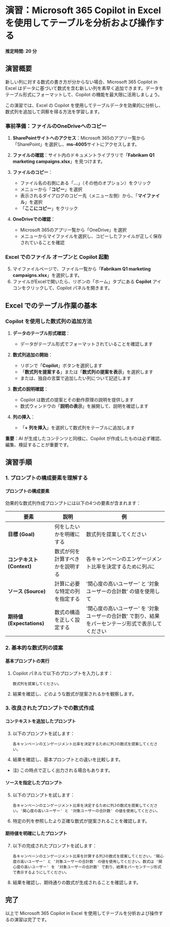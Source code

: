 # 演習：Microsoft 365 Copilot in Excel を使用してテーブルを分析および操作する

#### 推定時間: 20 分

## 演習概要
新しい列に対する数式の書き方が分からない場合、Microsoft 365 Copilot in Excel はデータに基づいて数式を含む新しい列を素早く追加できます。データをテーブル形式にフォーマットして、Copilot の機能を最大限に活用しましょう。

この演習では、Excel の Copilot を使用してテーブルデータを効果的に分析し、数式列を追加して洞察を得る方法を学習します。

### 事前準備：ファイルのOneDriveへのコピー

1. **SharePointサイトへのアクセス**：Microsoft 365のアプリ一覧から「SharePoint」を選択し、**ms-4005**サイトにアクセスします。

2. **ファイルの確認**：サイト内のドキュメントライブラリで「**Fabrikam Q1 marketing campaigns.xlsx**」を見つけます。

3. **ファイルのコピー**：
   - ファイル名の右側にある「**...**」（その他のオプション）をクリック
   - メニューから「**コピー**」を選択
   - 表示されるダイアログのコピー先（メニュー左側）から、「**マイファイル**」を選択
   - 「**ここにコピー**」をクリック

4. **OneDriveでの確認**：
   - Microsoft 365のアプリ一覧から「OneDrive」を選択
   - メニューからマイファイルを選択し、コピーしたファイルが正しく保存されていることを確認

### Excel でのファイル オープンと Copilot 起動
5. マイファイルページで、ファイル一覧から「**Fabrikam Q1 marketing campaigns.xlsx**」を選択します。
6. ファイルがExcelで開いたら、リボンの「ホーム」タブにある **Copilot** アイコンをクリックして、Copilot パネルを開きます。

## Excel でのテーブル作業の基本

### Copilot を使用した数式列の追加方法

1. **データのテーブル形式確認**：
   - データがテーブル形式でフォーマットされていることを確認します

2. **数式列追加の開始**：
   - リボンで「**Copilot**」ボタンを選択します
   - 「**数式列を提案する**」または「**数式列の提案を表示**」を選択します
   - または、独自の言葉で追加したい列について記述します

3. **数式の説明確認**：
   - Copilot は数式の提案とその動作原理の説明を提供します
   - 数式ウィンドウの「**説明の表示**」を展開して、説明を確認します

4. **列の挿入**：
   - 「**+ 列を挿入**」を選択して数式列をテーブルに追加します

**重要**：AI が生成したコンテンツと同様に、Copilot が作成したものは必ず確認、編集、検証することが重要です。

## 演習手順

### 1. プロンプトの構成要素を理解する

#### プロンプトの構成要素

効果的な数式列作成プロンプトには以下の4つの要素が含まれます：

| 要素 | 説明 | 例 |
|------|------|-----|
| **目標 (Goal)** | 何をしたいかを明確にする | 数式列を提案してください |
| **コンテキスト (Context)** | 数式が何を計算すべきかを説明する | 各キャンペーンのエンゲージメント比率を決定するために列Jに |
| **ソース (Source)** | 計算に必要な特定の列を指定する | '関心度の高いユーザー' と '対象ユーザーの合計数' の値を使用して |
| **期待値 (Expectations)** | 数式の構造を正しく設定する | '関心度の高いユーザー' を '対象ユーザーの合計数' で割り、結果をパーセンテージ形式で表示してください |

### 2. 基本的な数式列の提案

#### 基本プロンプトの実行

1. Copilot パネルで以下のプロンプトを入力します：
   ```
   数式列を提案してください。
   ```

2. 結果を確認し、どのような数式が提案されるかを観察します。

### 3. 改良されたプロンプトでの数式作成

#### コンテキストを追加したプロンプト

3. 以下のプロンプトを試します：
   ```
   各キャンペーンのエンゲージメント比率を決定するために列Jの数式を提案してください。
   ```

4. 結果を確認し、基本プロンプトとの違いを比較します。
 - 注) この時点で正しく出力される場合もあります。

#### ソースを指定したプロンプト

5. 以下のプロンプトを試します：
   ```
   各キャンペーンのエンゲージメント比率を決定するために列Jの数式を提案してください。'関心度の高いユーザー' と '対象ユーザーの合計数' の値を使用してください。
   ```

6. 特定の列を参照したより正確な数式が提案されることを確認します。

#### 期待値を明確にしたプロンプト

7. 以下の完成されたプロンプトを試します：
   ```
   各キャンペーンのエンゲージメント比率を計算する列Jの数式を提案してください。'関心度の高いユーザー' と '対象ユーザーの合計数' の値を使用してください。数式は '関心度の高いユーザー' を '対象ユーザーの合計数' で割り、結果をパーセンテージ形式で表示するようにしてください。
   ```

8. 結果を確認し、期待通りの数式が生成されることを確認します。



## 完了

以上で Microsoft 365 Copilot in Excel を使用してテーブルを分析および操作するの演習は完了です。
